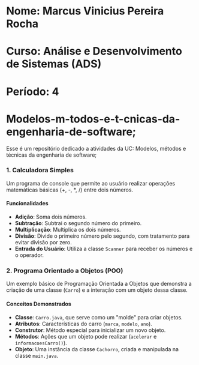 # Nome: Marcus Vinicius Pereira Rocha 
# Curso: Análise e Desenvolvimento de Sistemas (ADS)
# Período: 4
# Modelos-m-todos-e-t-cnicas-da-engenharia-de-software;
Esse é um repositório dedicado a atividades da UC: Modelos, métodos e técnicas da engenharia de software;
### 1. Calculadora Simples

Um programa de console que permite ao usuário realizar operações matemáticas básicas (+, -, \*, /) entre dois números.

#### Funcionalidades
* **Adição**: Soma dois números.
* **Subtração**: Subtrai o segundo número do primeiro.
* **Multiplicação**: Multiplica os dois números.
* **Divisão**: Divide o primeiro número pelo segundo, com tratamento para evitar divisão por zero.
* **Entrada do Usuário**: Utiliza a classe `Scanner` para receber os números e o operador.

### 2. Programa Orientado a Objetos (POO)

Um exemplo básico de Programação Orientada a Objetos que demonstra a criação de uma classe (`Carro`) e a interação com um objeto dessa classe.

#### Conceitos Demonstrados
* **Classe**: `Carro.java`, que serve como um "molde" para criar objetos.
* **Atributos**: Características do carro (`marca`, `modelo`, `ano`).
* **Construtor**: Método especial para inicializar um novo objeto.
* **Métodos**: Ações que um objeto pode realizar (`acelerar` e `informacoesCarro()`).
* **Objeto**: Uma instância da classe `Cachorro`, criada e manipulada na classe `main.java`.
